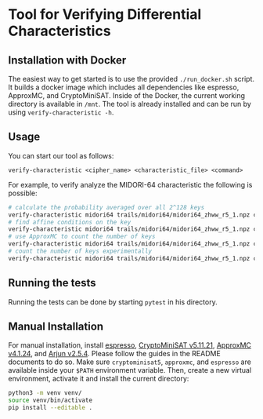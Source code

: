 # Tool for Verifying Differential Characteristics
## Installation with Docker
The easiest way to get started is to use the provided `./run_docker.sh` script.
It builds a docker image which includes all dependencies like espresso, ApproxMC, and CryptoMiniSAT.
Inside of the Docker, the current working directory is available in `/mnt`.
The tool is already installed and can be run by using `verify-characteristic -h`.
## Usage
You can start our tool as follows:
```
verify-characteristic <cipher_name> <characteristic_file> <command>
```
For example, to verify analyze the MIDORI-64 characteristic the following is possible:
```bash
# calculate the probability averaged over all 2^128 keys
verify-characteristic midori64 trails/midori64/midori64_zhww_r5_1.npz count-prob
# find affine conditions on the key
verify-characteristic midori64 trails/midori64/midori64_zhww_r5_1.npz count-keys-lin
# use ApproxMC to count the number of keys
verify-characteristic midori64 trails/midori64/midori64_zhww_r5_1.npz count-keys
# count the number of keys experimentally
verify-characteristic midori64 trails/midori64/midori64_zhww_r5_1.npz count-keys-sat
```
## Running the tests
Running the tests can be done by starting `pytest` in his directory.
## Manual Installation
For manual installation, install [espresso](https://github.com/classabbyamp/espresso-logic), [CryptoMiniSAT v5.11.21](), [ApproxMC v4.1.24](https://github.com/meelgroup/approxmc), and [Arjun v2.5.4](https://github.com/meelgroup/arjun).
Please follow the guides in the README documents to do so.
Make sure `cryptominisat5`, `approxmc`, and `espresso` are available inside your `$PATH` environment variable.
Then, create a new virtual environment, activate it and install the current directory:
```bash
python3 -m venv venv/
source venv/bin/activate
pip install --editable .
```
